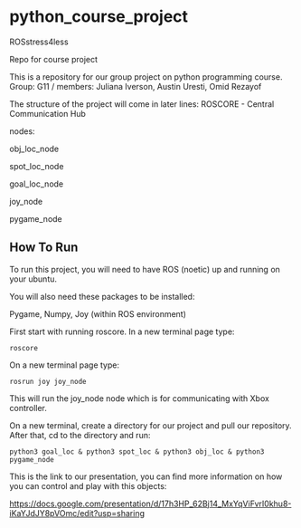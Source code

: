# python_course_project
ROSstress4less

Repo for course project

This is a repository for our group project on python programming course. 
Group: G11 / members: Juliana Iverson, Austin Uresti, Omid Rezayof


The structure of the project will come in later lines:
ROSCORE - Central Communication Hub

nodes:

  obj_loc_node

  spot_loc_node
  
  goal_loc_node
  
  joy_node
  
  pygame_node

## How To Run
To run this project, you will need to have ROS (noetic) up and running on your ubuntu. 

You will also need these packages to be installed:

Pygame, Numpy, Joy (within ROS environment)

First start with running roscore. In a new terminal page type:

`roscore`


On a new terminal page type:

`rosrun joy joy_node`

This will run the joy_node node which is for communicating with Xbox controller. 


On a new terminal, create a directory for our project and pull our repository. After that, cd to the directory and run:

`python3 goal_loc & python3 spot_loc & python3 obj_loc & python3 pygame_node`


This is the link to our presentation, you can find more information on how you can control and play with this objects:

https://docs.google.com/presentation/d/17h3HP_62Bj14_MxYqViFvrI0khu8-iKaYJdJY8pVOmc/edit?usp=sharing

